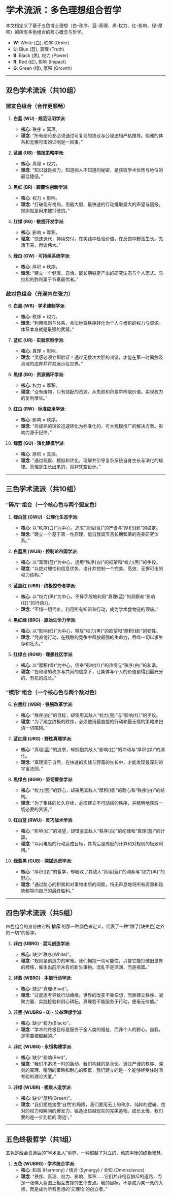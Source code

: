# 学术流派：多色理想组合哲学

本文档定义了基于五色博士理想（白-秩序、蓝-真理、黑-权力、红-影响、绿-厚积）的所有多色组合的核心概念与哲学。

- **W**: White (白), 秩序 (Order)
- **U**: Blue (蓝), 真理 (Truth)
- **B**: Black (黑), 权力 (Power)
- **R**: Red (红), 影响 (Impact)
- **G**: Green (绿), 厚积 (Growth)

---

## 双色学术流派（共10组）

### 盟友色组合（合作更顺畅）

1.  **白蓝 (WU) · 规范证明学派**:
    *   **核心**: 秩序 × 真理。
    *   **理念**: “所有结论都必须通过可复现的协议与公理逻辑严格推导。优雅的体系和无懈可击的证明是一回事。”

2.  **蓝黑 (UB) · 情报策略学派**:
    *   **核心**: 真理 × 权力。
    *   **理念**: “知识就是权力。知道别人不知道的秘密，是获取学术优势与地位的最佳捷径。”

3.  **黑红 (BR) · 颠覆性创新学派**:
    *   **核心**: 权力 × 影响。
    *   **理念**: “打破现有格局，用最大胆、最快速的行动攫取最大的声望与回报。规则就是用来被打破的。”

4.  **红绿 (RG) · 敏捷开发学派**:
    *   **核心**: 影响 × 厚积。
    *   **理念**: “快速迭代，持续交付，在实践中检验价值，在反馈中野蛮生长。先活下来，再谈伟大。”

5.  **绿白 (GW) · 可持续系统学派**:
    *   **核心**: 厚积 × 秩序。
    *   **理念**: “建立一个健康、自洽、能长期稳定产出的研究生态与个人范式。马拉松的胜利属于节奏最优者。”

### 敌对色组合（充满内在张力）

6.  **白黑 (WB) · 学术建制学派**:
    *   **核心**: 秩序 × 权力。
    *   **理念**: “利用规则与体系，合法地将秩序转化为个人与组织的权力与资源。体系本身就是最强的武器。”

7.  **蓝红 (UR) · 实验原型学派**:
    *   **核心**: 真理 × 影响。
    *   **理念**: “灵感必须立即验证！通过无数次大胆的试错，才能在第一时间触及真理的边界并将其展示给世界。”

8.  **黑绿 (BG) · 资源循环学派**:
    *   **核心**: 权力 × 厚积。
    *   **理念**: “没有废物，只有错配的资源。从失败和积累中榨取价值，实现权力的复利增长。”

9.  **红白 (RW) · 标准应用学派**:
    *   **核心**: 影响 × 秩序。
    *   **理念**: “将成熟的理论迅速转化为标准化的、可大规模推广的解决方案。影响力源于纪律。”

10. **绿蓝 (GU) · 演化建模学派**:
    *   **核心**: 厚积 × 真理。
    *   **理念**: “通过观察、模拟和优化，理解并引导复杂系统自身生长与演化的规律。真理是生长出来的，而非凭空设计。”

---

## 三色学术流派（共10组）

### “碎片”组合（一个核心色与两个盟友色）

1.  **绿白蓝 (GWU) · 公理化生态学派**:
    *   **核心**: 以“秩序(白)”为中心，追求“真理(蓝)”的严谨与“厚积(绿)”的稳定。
    *   **理念**: “建立一个基于第一性原理、能自我调节且长期繁荣的完美研究体系。”

2.  **白蓝黑 (WUB) · 控制论帝国学派**:
    *   **核心**: 以“真理(蓝)”为中心，运用“秩序(白)”的框架和“权力(黑)”的手段。
    *   **理念**: “以绝对理性和信息优势，设计并控制一个完美、高效、无懈可击的权力结构。”

3.  **蓝黑红 (UBR) · 终极掠夺者学派**:
    *   **核心**: 以“权力(黑)”为中心，不择手段地利用“真理(蓝)”的洞察和“影响(红)”的行动力。
    *   **理念**: “不惜一切代价，利用所有知识和行动，成为学术食物链的顶端。”

4.  **黑红绿 (BRG) · 原始生命力学派**:
    *   **核心**: 以“影响(红)”为中心，释放“权力(黑)”的欲望和“厚积(绿)”的韧性。
    *   **理念**: “凭直觉行动，在残酷的竞争中释放最强的生命力，吞噬一切以求生存和壮大。”

5.  **红绿白 (RGW) · 理想社区学派**:
    *   **核心**: 以“厚积(绿)”为中心，信奉“影响(红)”的热情与“秩序(白)”的和谐。
    *   **理念**: “在和谐的秩序与共同的信念下，让集体与个人的价值都得到最充分的、有机的成长。”

### “楔形”组合（一个核心色与两个敌对色）

6.  **白黑红 (WBR) · 铁腕改革学派**:
    *   **核心**: “秩序(白)”的目标，却使用其敌人“权力(黑)”与“影响(红)”的手段。
    *   **理念**: “为了建立终极的秩序，必须使用最直接的行动和最无情的策略来扫清一切障碍。”

7.  **蓝红绿 (URG) · 野性真理学派**:
    *   **核心**: “真理(蓝)”的追求，却拥抱其敌人“影响(红)”的冲动与“厚积(绿)”的演化。
    *   **理念**: “真理源于自然，在快速的实践与野蛮的生长中，才能发现最深刻的宇宙法则。”

8.  **黑绿白 (BGW) · 坚韧壁垒学派**:
    *   **核心**: “权力(黑)”的野心，却采用其敌人“厚积(绿)”的耐心和“秩序(白)”的结构。
    *   **理念**: “为了集体的长久存续，必须建立不可动摇的秩序，并精明地获取一切必要的资源。”

9.  **红白蓝 (RWU) · 灵巧战术学派**:
    *   **核心**: “影响(红)”的渴望，却借鉴其敌人“秩序(白)”的纪律和“真理(蓝)”的计算。
    *   **理念**: “以闪电般的行动达成目标，其背后是周密的计算和对规则的极致利用。”

10. **绿蓝黑 (GUB) · 深谋远虑学派**:
    *   **核心**: “厚积(绿)”的哲学，却吸收了其敌人“真理(蓝)”的洞察与“权力(黑)”的野心。
    *   **理念**: “通过耐心的积累和对事物本质的洞察，悄无声息地将所有资源和趋势都导向自己的最终胜利。”

---

## 四色学术流派（共5组）

四色组合的身份由它所 **排斥** 的那一种颜色来定义，代表了一种“除了[缺失色]之外的一切”的哲学。

1.  **非白 (UBRG) · 混沌创造学派**:
    *   **核心**: 缺少“秩序(White)”。
    *   **理念**: “规则是创造力的牢笼。我们拥抱一切可能性，只要它能打破旧世界的桎梏，催生出前所未有的新生事物。混乱不是深渊，而是摇篮。”

2.  **非蓝 (WBRG) · 本能行动学派**:
    *   **核心**: 缺少“真理(Blue)”。
    *   **理念**: “过度思考导致行动瘫痪。世界的改变不靠空想，而靠建立秩序、凝聚力量、实践检验和耐心耕耘。真理若不能服务于行动，便毫无价值。”

3.  **非黑 (WUBRG - B) · 公益理想学派**:
    *   **核心**: 缺少“权力(Black)”。
    *   **理念**: “学术的终极目标是服务于全人类的福祉，而非个人的野心。自我，是需要被超越的。”

4.  **非红 (WUBG) · 永恒构建学派**:
    *   **核心**: 缺少“影响(Red)”。
    *   **理念**: “我们不追求一时的轰动，我们构建的是永恒。通过严谨的秩序、深刻的真理、精明的策略和耐心的积累，我们建立的是一个能够经受住时间考验的理论大厦。”

5.  **非绿 (WUBR) · 极致人造学派**:
    *   **核心**: 缺少“厚积(Green)”。
    *   **理念**: “我们拒绝接受‘自然’的局限，我们要用无上的秩序、纯粹的逻辑、绝对的权力和瞬间的爆发力，锻造出超越现实的完美造物。成长太慢，我们要的是一步到位的‘奇迹’。”

---

## 五色终极哲学（共1组）

五色是融会贯通后的“学术圣人”境界，一种超越了对立的、动态平衡的终极智慧。

1.  **五色 (WUBRG) · 学术统合学派**:
    *   **核心**: 和谐 (Harmony) / 统合 (Synergy) / 全知 (Omniscience)
    *   **理念**: “秩序、真理、权力、影响、厚积……它们并非相互排斥的道路，而是一张伟大蓝图上相互支撑的五个支点。我的目标，不是成为某一派的大师，而是成为所有思想的‘元理论’的创立者。”
